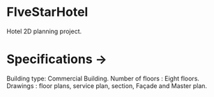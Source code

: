 # FIveStarHotel
Hotel 2D planning project. 
# Specifications ->
Building type: Commercial Building.
Number of floors : Eight floors.
Drawings : floor plans, service plan, section, Façade and Master plan.
